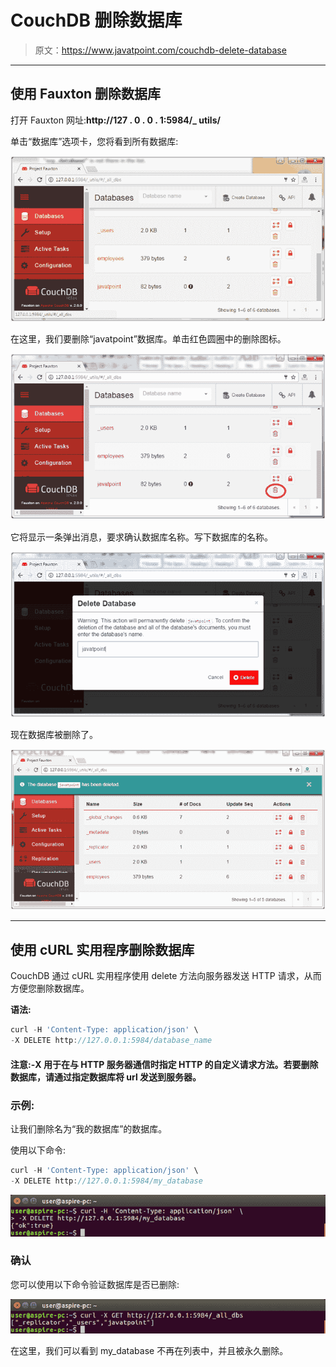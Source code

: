# CouchDB 删除数据库

> 原文：<https://www.javatpoint.com/couchdb-delete-database>

* * *

## 使用 Fauxton 删除数据库

打开 Fauxton 网址:**http://127 . 0 . 0 . 1:5984/_ utils/**

单击“数据库”选项卡，您将看到所有数据库:

![Delete Database 1](img/fc2cf480d7ed7893ced0a41447d2db90.png)

在这里，我们要删除“javatpoint”数据库。单击红色圆圈中的删除图标。

![Delete Database 2](img/0a547fc5379e9bd93bbe160df0d33412.png)

它将显示一条弹出消息，要求确认数据库名称。写下数据库的名称。

![Delete Database 3](img/ff1eb43db120abbf39c58d4b4bcaee45.png)

现在数据库被删除了。

![Delete Database 4](img/1a60edbe91e50fe2fd85b8fef70fbd33.png)

* * *

## 使用 cURL 实用程序删除数据库

CouchDB 通过 cURL 实用程序使用 delete 方法向服务器发送 HTTP 请求，从而方便您删除数据库。

**语法:**

```js
curl -H 'Content-Type: application/json' \
-X DELETE http://127.0.0.1:5984/database_name

```

#### 注意:-X 用于在与 HTTP 服务器通信时指定 HTTP 的自定义请求方法。若要删除数据库，请通过指定数据库将 url 发送到服务器。

### 示例:

让我们删除名为“我的数据库”的数据库。

使用以下命令:

```js
curl -H 'Content-Type: application/json' \
-X DELETE http://127.0.0.1:5984/my_database

```

![CouchDB Delete database 1](img/5ee54c2d20fe8f8a60234724dbeed3e5.png)

### 确认

您可以使用以下命令验证数据库是否已删除:

![CouchDB Delete database 2](img/08cd84a2740f55b04b34f1f601b6e438.png)

在这里，我们可以看到 my_database 不再在列表中，并且被永久删除。